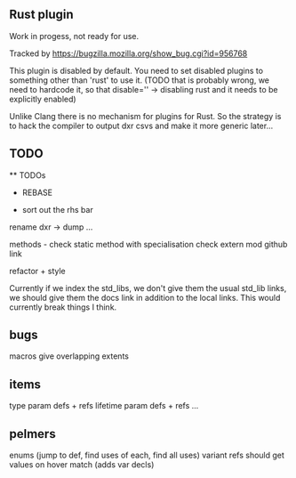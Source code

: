 Rust plugin
-----------

Work in progess, not ready for use.

Tracked by https://bugzilla.mozilla.org/show_bug.cgi?id=956768

This plugin is disabled by default. You need to set disabled plugins to something
other than 'rust' to use it. (TODO that is probably wrong, we need to hardcode it,
so that disable='' -> disabling rust and it needs to be explicitly enabled)

Unlike Clang there is no mechanism for plugins for Rust. So the strategy is to
hack the compiler to output dxr csvs and make it more generic later...

TODO
----

** TODOs

* REBASE

* sort out the rhs bar

rename dxr -> dump ...

methods - check static method with specialisation
check extern mod github link


refactor + style

Currently if we index the std_libs, we don't give them the usual std_lib links,
we should give them the docs link in addition to the local links. This would
currently break things I think.

bugs
----

macros give overlapping extents

items
-----

type param defs + refs
lifetime param defs + refs
...

pelmers
-------

enums (jump to def, find uses of each, find all uses)
  variant refs should get values on hover
match (adds var decls)


